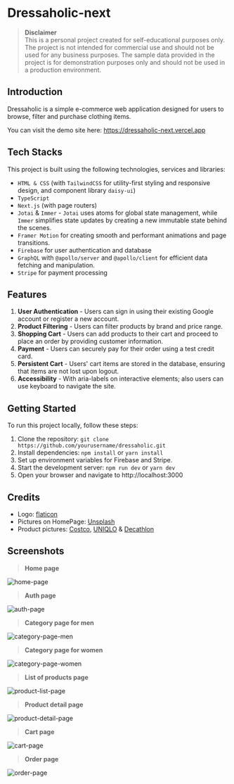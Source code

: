 # **Dressaholic-next**
> **Disclaimer**  
This is a personal project created for self-educational purposes only. The project is not intended for commercial use and should not be used for any business purposes. The sample data provided in the project is for demonstration purposes only and should not be used in a production environment.

## **Introduction**
Dressaholic is a simple e-commerce web application designed for users to browse, filter and purchase clothing items.

You can visit the demo site here: https://dressaholic-next.vercel.app

## **Tech Stacks**
This project is built using the following technologies, services and libraries:
- `HTML & CSS` (with `TailwindCSS` for utility-first styling and responsive design, and component library `daisy-ui`)
- `TypeScript`
- `Next.js` (with page routers)
- `Jotai` & `Immer` - `Jotai` uses atoms for global state management, while `Immer` simplifies state updates by creating a new immutable state behind the scenes.
- `Framer Motion` for creating smooth and performant animations and page transitions.
- `Firebase` for user authentication and database
- `GraphQL` with `@apollo/server` and `@apollo/client` for efficient data fetching and manipulation.
- `Stripe` for payment processing

## **Features**
1. **User Authentication** - Users can sign in using their existing Google account or register a new account.
2. **Product Filtering** - Users can filter products by brand and price range.
3. **Shopping Cart** - Users can add products to their cart and proceed to place an order by providing customer information.
4. **Payment** - Users can securely pay for their order using a test credit card.
5. **Persistent Cart** - Users' cart items are stored in the database, ensuring that items are not lost upon logout.
6. **Accessibility** - With aria-labels on interactive elements; also users can use keyboard to navigate the site.

## **Getting Started**
To run this project locally, follow these steps:
1. Clone the repository: `git clone https://github.com/yourusername/dressaholic.git`
2. Install dependencies: `npm install` or `yarn install`
3. Set up environment variables for Firebase and Stripe.
4. Start the development server: `npm run dev` or `yarn dev`
5. Open your browser and navigate to http://localhost:3000

## **Credits**
- Logo: [flaticon](https://www.flaticon.com/free-icons/letter-d)
- Pictures on HomePage: [Unsplash](https://unsplash.com/)
- Product pictures: [Costco](https://www.costco.com/), [UNIQLO](https://www.uniqlo.com/) & [Decathlon](https://www.decathlon.com/)

## **Screenshots**

> **Home page**

![home-page](others/misc/home-page.png)

> **Auth page**

![auth-page](others/misc/auth-page.png)

> **Category page for men**

![category-page-men](others/misc/category-page-men.png)

> **Category page for women**

![category-page-women](others/misc//category-page-women.png)

> **List of products page**

![product-list-page](others/misc/product-lists-page.png)

> **Product detail page**

![product-detail-page](others/misc/product-detail-page.png)

> **Cart page**

![cart-page](others/misc/cart-page.png)

> **Order page**

![order-page](others/misc/order-page.png)
